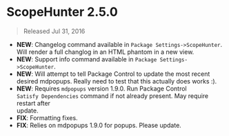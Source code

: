 # ScopeHunter 2.5.0
> Released Jul 31, 2016

- **NEW**: Changelog command available in `Package Settings->ScopeHunter`.  
Will render a full changlog in an HTML phantom in a new view.
- **NEW**: Support info command available in `Package Settings->ScopeHunter`.
- **NEW**: Will attempt to tell Package Control to update the most recent  
desired mdpopups.  Really need to test that this actually does works :).
- **NEW**: Requires `mdpopups` version 1.9.0.  Run Package Control  
`Satisfy Dependencies` command if not already present. May require restart after  
update.
- **FIX**: Formatting fixes.
- **FIX**: Relies on mdpopups 1.9.0 for popups.  Please update.
